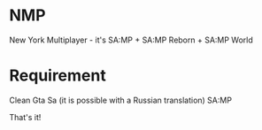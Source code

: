 # NMP
New York Multiplayer - it's SA:MP + SA:MP Reborn + SA:MP World

# Requirement

Clean Gta Sa (it is possible with a Russian translation)
SA:MP

That's it!

